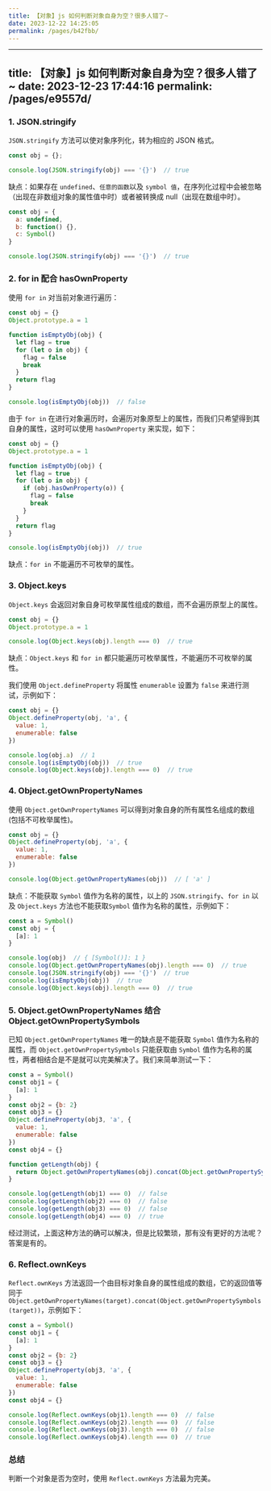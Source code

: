 ```yaml
---
title: 【对象】js 如何判断对象自身为空？很多人错了~
date: 2023-12-22 14:25:05
permalink: /pages/b42fbb/
---
```

---
title: 【对象】js 如何判断对象自身为空？很多人错了~
date: 2023-12-23 17:44:16
permalink: /pages/e9557d/
---
### 1. JSON.stringify
`JSON.stringify` 方法可以使对象序列化，转为相应的 JSON 格式。
```javascript
const obj = {};

console.log(JSON.stringify(obj) === '{}')  // true
```
缺点：如果存在 `undefined`、`任意的函数`以及 `symbol 值`，在序列化过程中会被忽略（出现在非数组对象的属性值中时）或者被转换成 null（出现在数组中时）。
```javascript
const obj = {
  a: undefined,
  b: function() {},
  c: Symbol()
}

console.log(JSON.stringify(obj) === '{}')  // true
```
### 2. for in 配合 hasOwnProperty
使用 `for in` 对当前对象进行遍历：
```javascript
const obj = {}
Object.prototype.a = 1

function isEmptyObj(obj) {
  let flag = true
  for (let o in obj) {
    flag = false
    break
  }
  return flag
}

console.log(isEmptyObj(obj))  // false
```
由于 `for in` 在进行对象遍历时，会遍历对象原型上的属性，而我们只希望得到其自身的属性，这时可以使用 `hasOwnProperty` 来实现，如下：
```javascript
const obj = {}
Object.prototype.a = 1

function isEmptyObj(obj) {
  let flag = true
  for (let o in obj) {
    if (obj.hasOwnProperty(o)) {
      flag = false
      break
    }
  }
  return flag
}

console.log(isEmptyObj(obj))  // true
```
缺点：`for in` 不能遍历不可枚举的属性。

### 3. Object.keys
`Object.keys` 会返回对象自身可枚举属性组成的数组，而不会遍历原型上的属性。
```javascript
const obj = {}
Object.prototype.a = 1

console.log(Object.keys(obj).length === 0)  // true
```
缺点：`Object.keys` 和 `for in` 都只能遍历可枚举属性，不能遍历不可枚举的属性。

我们使用 `Object.defineProperty` 将属性 `enumerable` 设置为 `false` 来进行测试，示例如下：
```javascript
const obj = {}
Object.defineProperty(obj, 'a', {
  value: 1,
  enumerable: false
})

console.log(obj.a)  // 1
console.log(isEmptyObj(obj))  // true
console.log(Object.keys(obj).length === 0)  // true
```
### 4. Object.getOwnPropertyNames
使用 `Object.getOwnPropertyNames` 可以得到对象自身的所有属性名组成的数组(包括不可枚举属性)。
```javascript
const obj = {}
Object.defineProperty(obj, 'a', {
  value: 1,
  enumerable: false
})

console.log(Object.getOwnPropertyNames(obj))  // [ 'a' ]
```
缺点：不能获取 `Symbol` 值作为名称的属性，以上的 `JSON.stringify`、`for in` 以及 `Object.keys` 方法也不能获取`Symbol` 值作为名称的属性，示例如下：
```javascript
const a = Symbol()
const obj = {
  [a]: 1
}

console.log(obj)  // { [Symbol()]: 1 }
console.log(Object.getOwnPropertyNames(obj).length === 0)  // true
console.log(JSON.stringify(obj) === '{}')  // true
console.log(isEmptyObj(obj))  // true
console.log(Object.keys(obj).length === 0)  // true
```

### 5. Object.getOwnPropertyNames 结合 Object.getOwnPropertySymbols
已知 `Object.getOwnPropertyNames` 唯一的缺点是不能获取 `Symbol` 值作为名称的属性，而 `Object.getOwnPropertySymbols` 只能获取由 `Symbol` 值作为名称的属性，两者相结合是不是就可以完美解决了。我们来简单测试一下：
```javascript
const a = Symbol()
const obj1 = {
  [a]: 1
}
const obj2 = {b: 2}
const obj3 = {}
Object.defineProperty(obj3, 'a', {
  value: 1,
  enumerable: false
})
const obj4 = {}

function getLength(obj) {
  return Object.getOwnPropertyNames(obj).concat(Object.getOwnPropertySymbols(obj)).length
}

console.log(getLength(obj1) === 0)  // false
console.log(getLength(obj2) === 0)  // false
console.log(getLength(obj3) === 0)  // false
console.log(getLength(obj4) === 0)  // true
```
经过测试，上面这种方法的确可以解决，但是比较繁琐，那有没有更好的方法呢？答案是有的。

### 6. Reflect.ownKeys
`Reflect.ownKeys` 方法返回一个由目标对象自身的属性组成的数组，它的返回值等同于 `Object.getOwnPropertyNames(target).concat(Object.getOwnPropertySymbols(target))`，示例如下：
```javascript
const a = Symbol()
const obj1 = {
  [a]: 1
}
const obj2 = {b: 2}
const obj3 = {}
Object.defineProperty(obj3, 'a', {
  value: 1,
  enumerable: false
})
const obj4 = {}

console.log(Reflect.ownKeys(obj1).length === 0)  // false
console.log(Reflect.ownKeys(obj2).length === 0)  // false
console.log(Reflect.ownKeys(obj3).length === 0)  // false
console.log(Reflect.ownKeys(obj4).length === 0)  // true
```
### 总结
判断一个对象是否为空时，使用 `Reflect.ownKeys` 方法最为完美。



